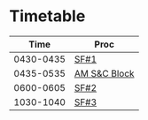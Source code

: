 # Timetable

| Time       | Proc                                    |
|------------|-----------------------------------------|
| 0430-0435 | [SF#1](./_SF#1_.md)            |
| 0435-0535 | [AM S&C Block](./am.md)               |
| 0600-0605 | [SF#2](./_SF#2_.md)            |
| 1030-1040 | [SF#3](./_SF#3_.md)            |

